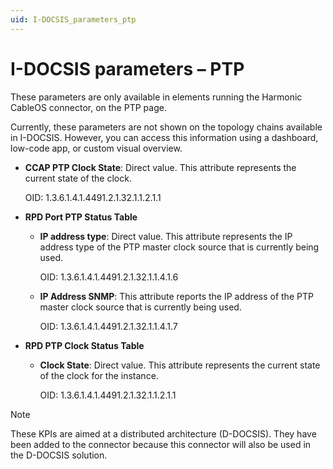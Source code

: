 ```yaml
---
uid: I-DOCSIS_parameters_ptp
---
```


# I-DOCSIS parameters – PTP

These parameters are only available in elements running the Harmonic CableOS connector, on the PTP page.

Currently, these parameters are not shown on the topology chains available in I-DOCSIS. However, you can access this information using a dashboard, low-code app, or custom visual overview.

- **CCAP PTP Clock State**: Direct value. This attribute represents the current state of the clock.

  OID: 1.3.6.1.4.1.4491.2.1.32.1.1.2.1.1

- **RPD Port PTP Status Table**

  - **IP address type**: Direct value. This attribute represents the IP address type of the PTP master clock source that is currently being used.

    OID: 1.3.6.1.4.1.4491.2.1.32.1.1.4.1.6

  - **IP Address SNMP**: This attribute reports the IP address of the PTP master clock source that is currently being used.

    OID: 1.3.6.1.4.1.4491.2.1.32.1.1.4.1.7

- **RPD PTP Clock Status Table**

  - **Clock State**: Direct value. This attribute represents the current state of the clock for the instance.

    OID: 1.3.6.1.4.1.4491.2.1.32.1.1.2.1.1

> [!NOTE]
> These KPIs are aimed at a distributed architecture (D-DOCSIS). They have been added to the connector because this connector will also be used in the D-DOCSIS solution.
